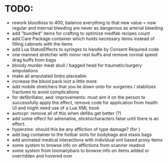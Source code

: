 # TODO:
- rework bloodloss to 400, balance everything to that new value = now regular and internal bleeding are never as dangerous as arterial bleeding
- add "bundled" items for crafting to optimize medfab recipes count
- add Care Package container which holds necessary items instead of filling cabinets with the items
- add Lua StatusEffects to syringes to handle by Consent Required code
- one manned stretcher with minor rest buffs and remove normal speed drag buffs from bags
- bloody murder meat skull / bagged head for traumatic/surgery amputations
- make all amputated limbs placeable
- increase the blood pack loot a little more
- add mobile stretchers that you lie down onto for surgeries / stabilizes fractures to avoid complications
- for defibrillator, aed: improvements: must aim it on the person to successfully apply the effect, remove code for application from health UI and might need use of a Lua XML hook
- autocpr: remove all of this when defibs get better (<Fabricate>?)
- add some effect for adrenaline, sticktocharacters false until there is an effect.
- hyperzine: should this be any affliction of type damage? (for <StatusEffect tags="medical" type="OnFailure" target="UseTarget" duration="60.0">)
- add bag container to the hotbar slots for bodybags and stasis bags
- add animated medical interactions with individual xml based proxy items
- some system to browse info on afflictions from scanner readout
- some system from toomanybaro to browse info on items added or overridden and hovered over